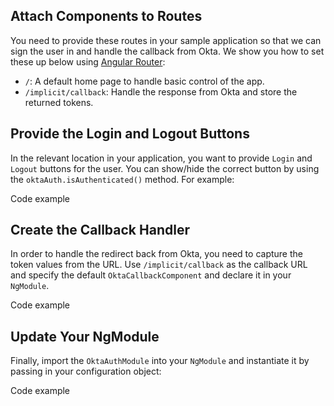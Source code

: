 ## Attach Components to Routes
You need to provide these routes in your sample application so that we can sign the user in and handle the callback from Okta. We show you how to set these up below using [Angular Router](https://angular.io/guide/router):

- `/`: A default home page to handle basic control of the app.
- `/implicit/callback`: Handle the response from Okta and store the returned tokens.

## Provide the Login and Logout Buttons

In the relevant location in your application, you want to provide `Login` and `Logout` buttons for the user. You can show/hide the correct button by using the `oktaAuth.isAuthenticated()` method. For example:

Code example

## Create the Callback Handler

In order to handle the redirect back from Okta, you need to capture the token values from the URL. Use `/implicit/callback` as the callback URL and specify the default `OktaCallbackComponent` and declare it in your `NgModule`.

Code example

## Update Your NgModule

Finally, import the `OktaAuthModule` into your `NgModule` and instantiate it by passing in your configuration object:

Code example